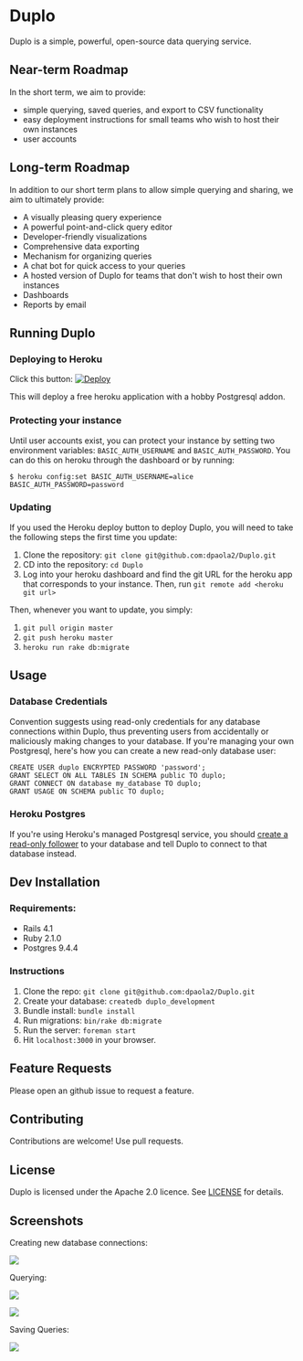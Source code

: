 # Duplo

Duplo is a simple, powerful, open-source data querying service.

## Near-term Roadmap

In the short term, we aim to provide:

- simple querying, saved queries, and export to CSV functionality
- easy deployment instructions for small teams who wish to host their own instances
- user accounts

## Long-term Roadmap

In addition to our short term plans to allow simple querying and sharing, we aim to ultimately provide:

- A visually pleasing query experience
- A powerful point-and-click query editor
- Developer-friendly visualizations
- Comprehensive data exporting
- Mechanism for organizing queries
- A chat bot for quick access to your queries
- A hosted version of Duplo for teams that don't wish to host their own instances
- Dashboards
- Reports by email

## Running Duplo

### Deploying to Heroku

Click this button: [![Deploy](https://www.herokucdn.com/deploy/button.svg)](https://heroku.com/deploy?template=https://github.com/dpaola2/Duplo)

This will deploy a free heroku application with a hobby Postgresql addon.

### Protecting your instance

Until user accounts exist, you can protect your instance by setting two environment variables: `BASIC_AUTH_USERNAME` and `BASIC_AUTH_PASSWORD`. You can do this on heroku through the dashboard or by running:

`$ heroku config:set BASIC_AUTH_USERNAME=alice BASIC_AUTH_PASSWORD=password`

### Updating

If you used the Heroku deploy button to deploy Duplo, you will need to take the following steps the first time you update:

1. Clone the repository: `git clone git@github.com:dpaola2/Duplo.git`
2. CD into the repository: `cd Duplo`
3. Log into your heroku dashboard and find the git URL for the heroku app that corresponds to your instance. Then, run `git remote add <heroku git url>`

Then, whenever you want to update, you simply:

1. `git pull origin master`
2. `git push heroku master`
3. `heroku run rake db:migrate`

## Usage

### Database Credentials

Convention suggests using read-only credentials for any database connections within Duplo, thus preventing users from accidentally or maliciously making changes to your database. If you're managing your own Postgresql, here's how you can create a new read-only database user:

```
CREATE USER duplo ENCRYPTED PASSWORD 'password';
GRANT SELECT ON ALL TABLES IN SCHEMA public TO duplo;
GRANT CONNECT ON database my_database TO duplo;
GRANT USAGE ON SCHEMA public TO duplo;
```

### Heroku Postgres

If you're using Heroku's managed Postgresql service, you should [create a read-only follower](https://devcenter.heroku.com/articles/heroku-postgres-follower-databases) to your database and tell Duplo to connect to that database instead.

## Dev Installation

### Requirements:

- Rails 4.1
- Ruby 2.1.0
- Postgres 9.4.4

### Instructions

1. Clone the repo: `git clone git@github.com:dpaola2/Duplo.git`
2. Create your database: `createdb duplo_development`
3. Bundle install: `bundle install`
4. Run migrations: `bin/rake db:migrate`
5. Run the server: `foreman start`
6. Hit `localhost:3000` in your browser.

## Feature Requests

Please open an github issue to request a feature.

## Contributing

Contributions are welcome! Use pull requests.

## License

Duplo is licensed under the Apache 2.0 licence. See [LICENSE](LICENSE) for details.

## Screenshots

Creating new database connections:

![](https://www.dropbox.com/s/gwlwjddszvqh1gj/Screenshot%202016-04-02%2016.02.18.png?dl=1)

Querying:

![](https://www.dropbox.com/s/3186lctawgq0u92/Screenshot%202016-04-02%2015.57.33.png?dl=1)

![](https://www.dropbox.com/s/18w39nonq5hkh19/Screenshot%202016-04-02%2016.03.21.png?dl=1)

Saving Queries:

![](https://www.dropbox.com/s/sethdo8j5to7r05/Screenshot%202016-04-02%2016.03.30.png?dl=1)

